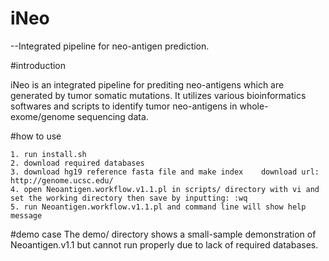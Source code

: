 # iNeo
--Integrated pipeline for neo-antigen prediction.

#introduction

iNeo is an integrated pipeline for prediting neo-antigens which are generated by tumor somatic mutations. It utilizes various bioinformatics softwares and scripts to identify tumor neo-antigens in whole-exome/genome sequencing data.

#how to use

	1. run install.sh
	2. download required databases 
	3. download hg19 reference fasta file and make index    download url: http://genome.ucsc.edu/
	4. open Neoantigen.workflow.v1.1.pl in scripts/ directory with vi and set the working directory then save by inputting: :wq
	5. run Neoantigen.workflow.v1.1.pl and command line will show help message

#demo case
	The demo/ directory shows a small-sample demonstration of Neoantigen.v1.1 but cannot run properly due to lack of required databases.
